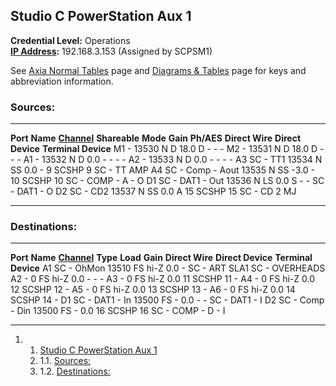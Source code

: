 Studio C PowerStation Aux 1 
---------------------------

**Credential Level:** Operations\
 **[IP
Address](https://wiki.wmfo.org/index.php?title=Operations/Diagrams_%26_Tables/IP_Address_Space "IP Address Space"):** 192.168.3.153
(Assigned by SCPSM1)

See [Axia Normal
Tables](/Operations/Diagrams_%26_Tables/Axia_Normal_Tables "Operations/Diagrams_%26_Tables/Axia_Normal_Tables") page
and [Diagrams &
Tables](https://wiki.wmfo.org/index.php?title=Operations/Diagrams_%26_Tables "Diagrams & Tables")
page for keys and abbreviation information.

### Sources: 

  ---------- ------------------ ------------------------------------------------------------------------------------------------------------------------- --------------- ---------- ---------- ------------ ----------------- ------------------- ---------------------
  **Port**   **Name**           [**Channel**](https://wiki.wmfo.org/index.php?title=Operations/Diagrams_%26_Tables/LW_Address_Space "LW Address Space")   **Shareable**   **Mode**   **Gain**   **Ph/AES**   **Direct Wire**   **Direct Device**   **Terminal Device**
  M1         -                  13530                                                                                                                     N               D          18.0       D            -                 -                   -
  M2         -                  13531                                                                                                                     N               D          18.0       D            -                 -                   -
  A1         -                  13532                                                                                                                     N               D          0.0        -            -                 -                   -
  A2         -                  13533                                                                                                                     N               D          0.0        -            -                 -                   -
  A3         SC - TT1           13534                                                                                                                     N               SS         0.0        -            9                 SCSHP 9             SC - TT AMP
  A4         SC - Comp - Aout   13535                                                                                                                     N               SS         -3.0       -            10                SCSHP 10            SC - COMP - A - O
  D1         SC - DAT1 - Out    13536                                                                                                                     N               LS         0.0        S            -                 -                   SC - DAT1 - O
  D2         SC - CD2           13537                                                                                                                     N               SS         0.0        A            15                SCSHP 15            SC - CD 2 MJ
  ---------- ------------------ ------------------------------------------------------------------------------------------------------------------------- --------------- ---------- ---------- ------------ ----------------- ------------------- ---------------------

### Destinations: 

  ---------- ----------------- ------------------------------------------------------------------------------------------------------------------------- ---------- ---------- ---------- ----------------- ------------------- ---------------------
  **Port**   **Name**          [**Channel**](https://wiki.wmfo.org/index.php?title=Operations/Diagrams_%26_Tables/LW_Address_Space "LW Address Space")   **Type**   **Load**   **Gain**   **Direct Wire**   **Direct Device**   **Terminal Device**
  A1         SC - OhMon        13510                                                                                                                     FS         hi-Z       0.0        -                 SC - ART SLA1       SC - OVERHEADS
  A2         -                 0                                                                                                                         FS         hi-Z       0.0        -                 -                   -
  A3         -                 0                                                                                                                         FS         hi-Z       0.0        11                SCSHP 11            -
  A4         -                 0                                                                                                                         FS         hi-Z       0.0        12                SCSHP 12            -
  A5         -                 0                                                                                                                         FS         hi-Z       0.0        13                SCSHP 13            -
  A6         -                 0                                                                                                                         FS         hi-Z       0.0        14                SCSHP 14            -
  D1         SC - DAT1 - In    13500                                                                                                                     FS         -          0.0        -                 -                   SC - DAT1 - I
  D2         SC - Comp - Din   13500                                                                                                                     FS         -          0.0        16                SCSHP 16            SC - COMP - D - I
  ---------- ----------------- ------------------------------------------------------------------------------------------------------------------------- ---------- ---------- ---------- ----------------- ------------------- ---------------------

1.  1. [Studio C PowerStation Aux 1](#Studio_C_PowerStation_Aux_1)
    1.  1.1. [Sources:](#Sources:)
    2.  1.2. [Destinations:](#Destinations:)


